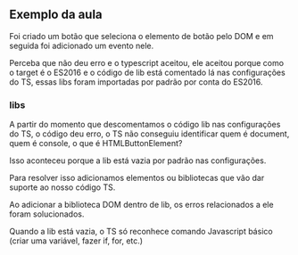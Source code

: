 ## Exemplo da aula

Foi criado um botão que seleciona o elemento de botão pelo DOM e em seguida foi adicionado um evento nele.

Perceba que não deu erro e o typescript aceitou, ele aceitou porque como o target é o ES2016 e o código de lib está comentado lá nas configurações do TS, essas libs foram importadas por padrão por conta do ES2016.

### libs

A partir do momento que descomentamos o código lib nas configurações do TS, o código deu erro, o TS não conseguiu identificar quem é document, quem é console, o que é HTMLButtonElement?

Isso aconteceu porque a lib está vazia por padrão nas configurações.

Para resolver isso adicionamos elementos ou bibliotecas que vão dar suporte ao nosso código TS.

Ao adicionar a biblioteca DOM dentro de lib, os erros relacionados a ele foram solucionados.

Quando a lib está vazia, o TS só reconhece comando Javascript básico (criar uma variável, fazer if, for, etc.)
